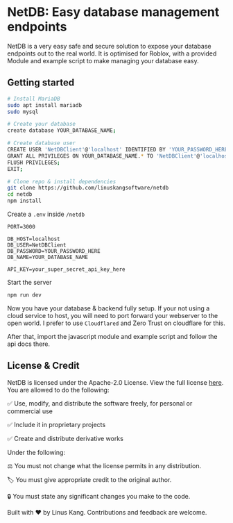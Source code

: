 # NetDB: Easy database management endpoints

NetDB is a very easy safe and secure solution to expose your database endpoints out to the real world. It is optimised for Roblox, with a provided Module and example script to make managing your database easy.

## Getting started

```bash
# Install MariaDB
sudo apt install mariadb
sudo mysql

# Create your database
create database YOUR_DATABASE_NAME;

# Create database user
CREATE USER 'NetDBClient'@'localhost' IDENTIFIED BY 'YOUR_PASSWORD_HERE';
GRANT ALL PRIVILEGES ON YOUR_DATABASE_NAME.* TO 'NetDBClient'@'localhost';
FLUSH PRIVILEGES;
EXIT;

# Clone repo & install dependencies
git clone https://github.com/linuskangsoftware/netdb
cd netdb
npm install
```

Create a ``.env`` inside ``/netdb``

```
PORT=3000

DB_HOST=localhost
DB_USER=NetDBClient
DB_PASSWORD=YOUR_PASSWORD_HERE
DB_NAME=YOUR_DATABASE_NAME

API_KEY=your_super_secret_api_key_here
```

Start the server

```bash
npm run dev
```

Now you have your database & backend fully setup. If your not using a cloud service to host, you will need to port forward your webserver to the open world. I prefer to use ``Cloudflared`` and Zero Trust on cloudflare for this.

After that, import the javascript module and example script and follow the api docs there.

## License & Credit

NetDB is licensed under the Apache-2.0 License. View the full license [here](https://github.com/linuskangsoftware/netdb/blob/main/LICENSE). You are allowed to do the following:

✅ Use, modify, and distribute the software freely, for personal or commercial use

✅ Include it in proprietary projects

✅ Create and distribute derivative works

Under the following:

⚖️ You must not change what the license permits in any distribution.

🏷️ You must give appropriate credit to the original author.

🔒 You must state any significant changes you make to the code.

Built with ❤️ by Linus Kang. Contributions and feedback are welcome.

